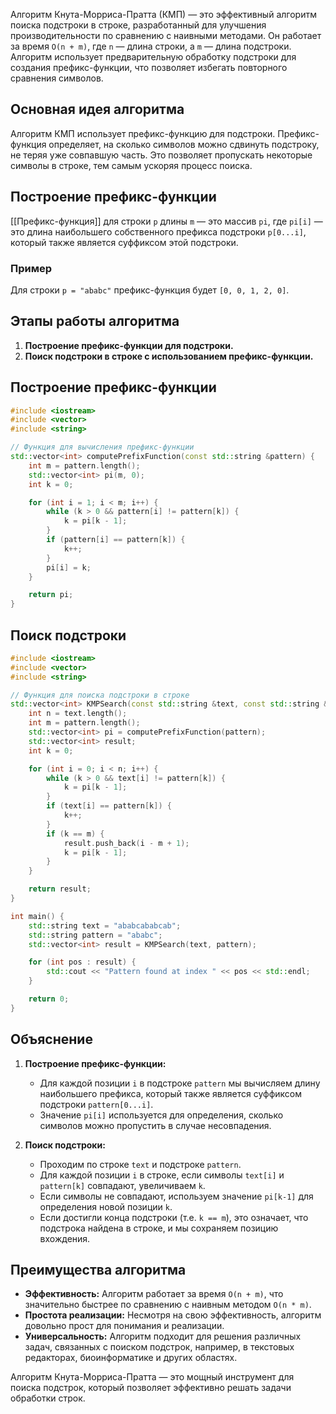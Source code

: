 Алгоритм Кнута-Морриса-Пратта (КМП) — это эффективный алгоритм поиска подстроки в строке, разработанный для улучшения производительности по сравнению с наивными методами. Он работает за время `O(n + m)`, где `n` — длина строки, а `m` — длина подстроки. Алгоритм использует предварительную обработку подстроки для создания префикс-функции, что позволяет избегать повторного сравнения символов.

##  Основная идея алгоритма

Алгоритм КМП использует префикс-функцию для подстроки. Префикс-функция определяет, на сколько символов можно сдвинуть подстроку, не теряя уже совпавшую часть. Это позволяет пропускать некоторые символы в строке, тем самым ускоряя процесс поиска.

##  Построение префикс-функции

[[Префикс-функция]] для строки `p` длины `m` — это массив `pi`, где `pi[i]` — это длина наибольшего собственного префикса подстроки `p[0...i]`, который также является суффиксом этой подстроки.

###  Пример

Для строки `p = "ababc"` префикс-функция будет `[0, 0, 1, 2, 0]`.

##  Этапы работы алгоритма

1. **Построение префикс-функции для подстроки.**
2. **Поиск подстроки в строке с использованием префикс-функции.**

##  Построение префикс-функции

```cpp
#include <iostream>
#include <vector>
#include <string>

// Функция для вычисления префикс-функции
std::vector<int> computePrefixFunction(const std::string &pattern) {
    int m = pattern.length();
    std::vector<int> pi(m, 0);
    int k = 0;

    for (int i = 1; i < m; i++) {
        while (k > 0 && pattern[i] != pattern[k]) {
            k = pi[k - 1];
        }
        if (pattern[i] == pattern[k]) {
            k++;
        }
        pi[i] = k;
    }

    return pi;
}
```

##  Поиск подстроки

```cpp
#include <iostream>
#include <vector>
#include <string>

// Функция для поиска подстроки в строке
std::vector<int> KMPSearch(const std::string &text, const std::string &pattern) {
    int n = text.length();
    int m = pattern.length();
    std::vector<int> pi = computePrefixFunction(pattern);
    std::vector<int> result;
    int k = 0;

    for (int i = 0; i < n; i++) {
        while (k > 0 && text[i] != pattern[k]) {
            k = pi[k - 1];
        }
        if (text[i] == pattern[k]) {
            k++;
        }
        if (k == m) {
            result.push_back(i - m + 1);
            k = pi[k - 1];
        }
    }

    return result;
}

int main() {
    std::string text = "ababcababcab";
    std::string pattern = "ababc";
    std::vector<int> result = KMPSearch(text, pattern);

    for (int pos : result) {
        std::cout << "Pattern found at index " << pos << std::endl;
    }

    return 0;
}
```

##  Объяснение

1. **Построение префикс-функции:**
   - Для каждой позиции `i` в подстроке `pattern` мы вычисляем длину наибольшего префикса, который также является суффиксом подстроки `pattern[0...i]`.
   - Значение `pi[i]` используется для определения, сколько символов можно пропустить в случае несовпадения.

2. **Поиск подстроки:**
   - Проходим по строке `text` и подстроке `pattern`.
   - Для каждой позиции `i` в строке, если символы `text[i]` и `pattern[k]` совпадают, увеличиваем `k`.
   - Если символы не совпадают, используем значение `pi[k-1]` для определения новой позиции `k`.
   - Если достигли конца подстроки (т.е. `k == m`), это означает, что подстрока найдена в строке, и мы сохраняем позицию вхождения.

##  Преимущества алгоритма

- **Эффективность:** Алгоритм работает за время `O(n + m)`, что значительно быстрее по сравнению с наивным методом `O(n * m)`.
- **Простота реализации:** Несмотря на свою эффективность, алгоритм довольно прост для понимания и реализации.
- **Универсальность:** Алгоритм подходит для решения различных задач, связанных с поиском подстрок, например, в текстовых редакторах, биоинформатике и других областях.

Алгоритм Кнута-Морриса-Пратта — это мощный инструмент для поиска подстрок, который позволяет эффективно решать задачи обработки строк.